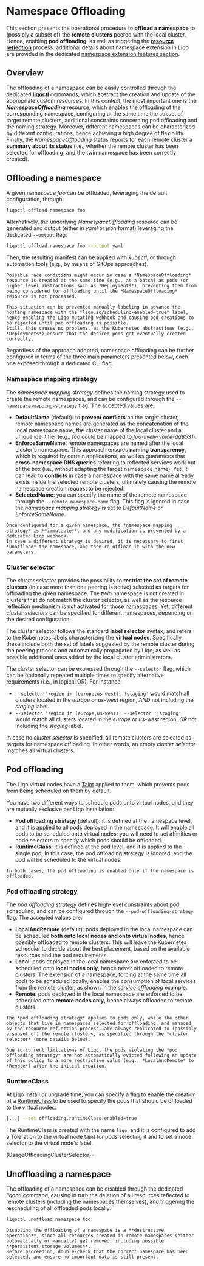 # Namespace Offloading

This section presents the operational procedure to **offload a namespace** to (possibly a subset of) the **remote clusters** peered with the local cluster.
Hence, enabling **pod offloading**, as well as triggering the [**resource reflection**](/usage/reflection) process: additional details about namespace extension in Liqo are provided in the dedicated [namespace extension features section](FeatureOffloadingNamespaceExtension).

## Overview

The offloading of a namespace can be easily controlled through the dedicated **[liqoctl](/installation/liqoctl.md)** commands, which abstract the creation and update of the appropriate custom resources.
In this context, the most important one is the ***NamespaceOffloading*** resource, which enables the offloading of the corresponding namespace, configuring at the same time the subset of target remote clusters, additional constraints concerning pod offloading and the naming strategy.
Moreover, different namespaces can be characterized by different configurations, hence achieving a high degree of flexibility.
Finally, the *NamespaceOffloading* status reports for each remote cluster a **summary about its status** (i.e., whether the remote cluster has been selected for offloading, and the twin namespace has been correctly created).

## Offloading a namespace

A given namespace *foo* can be offloaded, leveraging the default configuration, through:

```bash
liqoctl offload namespace foo
```

Alternatively, the underlying *NamespaceOffloading* resource can be generated and output (either in *yaml* or *json* format) leveraging the dedicated `--output` flag:

```bash
liqoctl offload namespace foo --output yaml
```

Then, the resulting manifest can be applied with *kubectl*, or through automation tools (e.g., by means of GitOps approaches).

```{admonition} Note
Possible race conditions might occur in case a *NamespaceOffloading* resource is created at the same time (e.g., as a batch) as pods (or higher level abstractions such as *Deployments*), preventing them from being considered for offloading until the *NamespaceOffloading* resource is not processed.

This situation can be prevented manually labeling in advance the hosting namespace with the *liqo.io/scheduling-enabled=true* label, hence enabling the Liqo mutating webhook and causing pod creations to be rejected until pod offloading is possible.
Still, this causes no problems, as the Kubernetes abstractions (e.g., *Deployments*) ensure that the desired pods get eventually created correctly.
```

Regardless of the approach adopted, namespace offloading can be further configured in terms of the three main parameters presented below, each one exposed through a dedicated CLI flag.

### Namespace mapping strategy

The *namespace mapping strategy* defines the naming strategy used to create the remote namespaces, and can be configured through the `--namespace-mapping-strategy` flag.
The accepted values are:

* **DefaultName** (default): to **prevent conflicts** on the target cluster, remote namespace names are generated as the concatenation of the local namespace name, the cluster name of the local cluster and a unique identifier (e.g., *foo* could be mapped to *foo-lively-voice-dd8531*).
* **EnforceSameName**: remote namespaces are named after the local cluster's namespace.
This approach ensures **naming transparency**, which is required by certain applications, as well as guarantees that **cross-namespace DNS queries** referring to reflected services work out of the box (i.e., without adapting the target namespace name).
Yet, it can lead to **conflicts** in case a namespace with the same name already exists inside the selected remote clusters, ultimately causing the remote namespace creation request to be rejected.
* **SelectedName**: you can specify the name of the remote namespace through the `--remote-namespace-name` flag.
This flag is ignored in case the *namespace mapping strategy* is set to *DefaultName* or *EnforceSameName*.

```{admonition} Note
Once configured for a given namespace, the *namespace mapping strategy* is **immutable**, and any modification is prevented by a dedicated Liqo webhook.
In case a different strategy is desired, it is necessary to first *unoffload* the namespace, and then re-offload it with the new parameters.
```

### Cluster selector

The *cluster selector* provides the possibility to **restrict the set of remote clusters** (in case more than one peering is active) selected as targets for offloading the given namespace.
The *twin* namespace is not created in clusters that do not match the cluster selector, as well as the resource reflection mechanism is not activated for those namespaces.
Yet, different *cluster selectors* can be specified for different namespaces, depending on the desired configuration.

The cluster selector follows the standard **label selector** syntax, and refers to the Kubernetes labels characterizing the **virtual nodes**.
Specifically, these include both the set of labels suggested by the remote cluster during the peering process and automatically propagated by Liqo, as well as possible additional ones added by the local cluster administrators.

The cluster selector can be expressed through the `--selector` flag, which can be optionally repeated multiple times to specify alternative requirements (i.e., in logical OR).
For instance:

* `--selector 'region in (europe,us-west), !staging'` would match all clusters located in the *europe* or *us-west* region, *AND* not including the *staging* label.
* `--selector 'region in (europe,us-west)' --selector '!staging'` would match all clusters located in the *europe* or *us-west* region, *OR* not including the *staging* label.

In case no *cluster selector* is specified, all remote clusters are selected as targets for namespace offloading.
In other words, an empty *cluster selector* matches all virtual clusters.

## Pod offloading

The Liqo virtual nodes have a [Taint](https://kubernetes.io/docs/concepts/scheduling-eviction/taint-and-toleration/) applied to them, which prevents pods from being scheduled on them by default.

You have two different ways to schedule pods onto virtual nodes, and they are mutually exclusive per Liqo installation:

* **Pod offloading strategy** (default): it is defined at the namespace level, and it is applied to all pods deployed in the namespace. It will enable all pods to be scheduled onto virtual nodes; you will need to set affinities or node selectors to specify which pods should be offloaded.
* **RuntimeClass**: it is defined at the pod level, and it is applied to the single pod. In this case, the pod offloading strategy is ignored, and the pod will be scheduled to the virtual nodes.

```{admonition} Note
In both cases, the pod offloading is enabled only if the namespace is offloaded.
```

### Pod offloading strategy

The *pod offloading strategy* defines high-level constraints about pod scheduling, and can be configured through the `--pod-offloading-strategy` flag.
The accepted values are:

* **LocalAndRemote** (default): pods deployed in the local namespace can be scheduled **both onto local nodes and onto virtual nodes**, hence possibly offloaded to remote clusters. This will leave the Kubernetes scheduler to decide about the best placement, based on the available resources and the pod requirements.
* **Local**: pods deployed in the local namespace are enforced to be scheduled onto **local nodes only**, hence never offloaded to remote clusters.
The extension of a namespace, forcing at the same time all pods to be scheduled locally, enables the consumption of local services from the remote cluster, as shown in the [*service offloading* example](/examples/service-offloading).
* **Remote**: pods deployed in the local namespace are enforced to be scheduled onto **remote nodes only**, hence always offloaded to remote clusters.

```{admonition} Note
The *pod offloading strategy* applies to pods only, while the other objects that live in namespaces selected for offloading, and managed by the resource reflection process, are always replicated to (possibly a subset of) the remote clusters, as specified through the *cluster selector* (more details below).
```

```{warning}
Due to current limitations of Liqo, the pods violating the *pod offloading strategy* are not automatically evicted following an update of this policy to a more restrictive value (e.g., *LocalAndRemote* to *Remote*) after the initial creation.
```

### RuntimeClass

At Liqo install or upgrade time, you can specify a flag to enable the creation of a [RuntimeClass](https://kubernetes.io/docs/concepts/containers/runtime-class/) to be used to specify the pods that should be offloaded to the virtual nodes.

```bash
[...] --set offloading.runtimeClass.enabled=true
```

The RuntimeClass is created with the name `liqo`, and it is configured to add a Toleration to the virtual node taint for pods selecting it and to set a node selector to the virtual node's label.

(UsageOffloadingClusterSelector)=

## Unoffloading a namespace

The offloading of a namespace can be disabled through the dedicated *liqoctl* command, causing in turn the deletion of all resources reflected to remote clusters (including the namespaces themselves), and triggering the rescheduling of all offloaded pods locally:

```bash
liqoctl unoffload namespace foo
```

```{warning}
Disabling the offloading of a namespace is a **destructive operation**, since all resources created in remote namespaces (either automatically or manually) get removed, including possible **persistent storage volumes**.
Before proceeding, double-check that the correct namespace has been selected, and ensure no important data is still present.
```
